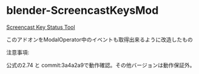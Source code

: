 # blender-ScreencastKeysMod

[Screencast Key Status Tool](http://wiki.blender.org/index.php/Extensions:2.6/Py/Scripts/3D_interaction/Screencast_Key_Status_Tool "Screencast Key Status Tool")

このアドオンをModalOperator中のイベントも取得出来るように改造したもの

注意事項:

公式の2.74 と commit:3a4a2a9で動作確認。その他バージョンは動作保証外。